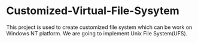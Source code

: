 # Customized-Virtual-File-Sysytem
This project is used to create customized file system which can be work on Windows NT platform. We are going to implement Unix File System(UFS).
